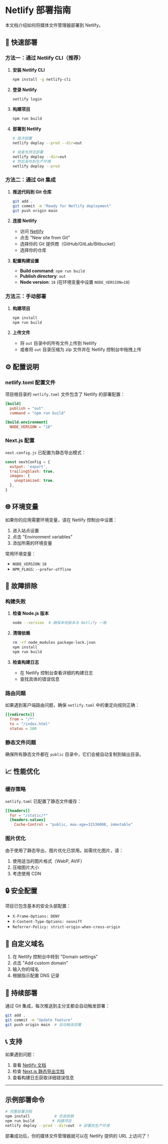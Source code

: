 # Netlify 部署指南

本文档介绍如何将媒体文件管理器部署到 Netlify。

## 🚀 快速部署

### 方法一：通过 Netlify CLI（推荐）

1. **安装 Netlify CLI**
   ```bash
   npm install -g netlify-cli
   ```

2. **登录 Netlify**
   ```bash
   netlify login
   ```

3. **构建项目**
   ```bash
   npm run build
   ```

4. **部署到 Netlify**
   ```bash
   # 首次部署
   netlify deploy --prod --dir=out
   
   # 或者先预览部署
   netlify deploy --dir=out
   # 然后发布到生产环境
   netlify deploy --prod
   ```

### 方法二：通过 Git 集成

1. **推送代码到 Git 仓库**
   ```bash
   git add .
   git commit -m "Ready for Netlify deployment"
   git push origin main
   ```

2. **连接 Netlify**
   - 访问 [Netlify](https://app.netlify.com)
   - 点击 "New site from Git"
   - 选择你的 Git 提供商（GitHub/GitLab/Bitbucket）
   - 选择你的仓库

3. **配置构建设置**
   - **Build command**: `npm run build`
   - **Publish directory**: `out`
   - **Node version**: `18` (在环境变量中设置 `NODE_VERSION=18`)

### 方法三：手动部署

1. **构建项目**
   ```bash
   npm install
   npm run build
   ```

2. **上传文件**
   - 将 `out` 目录中的所有文件上传到 Netlify
   - 或者将 `out` 目录压缩为 zip 文件并在 Netlify 控制台中拖拽上传

## ⚙️ 配置说明

### netlify.toml 配置文件

项目根目录的 `netlify.toml` 文件包含了 Netlify 的部署配置：

```toml
[build]
  publish = "out"
  command = "npm run build"

[build.environment]
  NODE_VERSION = "18"
```

### Next.js 配置

`next.config.js` 已配置为静态导出模式：

```javascript
const nextConfig = {
  output: 'export',
  trailingSlash: true,
  images: {
    unoptimized: true,
  },
}
```

## 🌐 环境变量

如果你的应用需要环境变量，请在 Netlify 控制台中设置：

1. 进入站点设置
2. 点击 "Environment variables"
3. 添加所需的环境变量

常用环境变量：
- `NODE_VERSION`: `18`
- `NPM_FLAGS`: `--prefer-offline`

## 🔧 故障排除

### 构建失败

1. **检查 Node.js 版本**
   ```bash
   node --version  # 确保本地版本与 Netlify 一致
   ```

2. **清理依赖**
   ```bash
   rm -rf node_modules package-lock.json
   npm install
   npm run build
   ```

3. **检查构建日志**
   - 在 Netlify 控制台查看详细的构建日志
   - 查找具体的错误信息

### 路由问题

如果遇到客户端路由问题，确保 `netlify.toml` 中的重定向规则正确：

```toml
[[redirects]]
  from = "/*"
  to = "/index.html"
  status = 200
```

### 静态文件问题

确保所有静态文件都在 `public` 目录中，它们会被自动复制到输出目录。

## 📈 性能优化

### 缓存策略

`netlify.toml` 已配置了静态文件缓存：

```toml
[[headers]]
  for = "/static/*"
  [headers.values]
    Cache-Control = "public, max-age=31536000, immutable"
```

### 图片优化

由于使用了静态导出，图片优化已禁用。如需优化图片，请：

1. 使用适当的图片格式（WebP, AVIF）
2. 压缩图片大小
3. 考虑使用 CDN

## 🔒 安全配置

项目已包含基本的安全头部配置：

- `X-Frame-Options: DENY`
- `X-Content-Type-Options: nosniff`
- `Referrer-Policy: strict-origin-when-cross-origin`

## 📱 自定义域名

1. 在 Netlify 控制台中转到 "Domain settings"
2. 点击 "Add custom domain"
3. 输入你的域名
4. 根据指示配置 DNS 记录

## 🔄 持续部署

通过 Git 集成，每次推送到主分支都会自动触发部署：

```bash
git add .
git commit -m "Update feature"
git push origin main  # 自动触发部署
```

## 📞 支持

如果遇到问题：

1. 查看 [Netlify 文档](https://docs.netlify.com/)
2. 检查 [Next.js 静态导出文档](https://nextjs.org/docs/app/building-your-application/deploying/static-exports)
3. 查看构建日志获取详细错误信息

---

## 示例部署命令

```bash
# 完整部署流程
npm install           # 安装依赖
npm run build        # 构建项目
netlify deploy --prod --dir=out  # 部署到生产环境
```

部署成功后，你的媒体文件管理器就可以在 Netlify 提供的 URL 上访问了！
